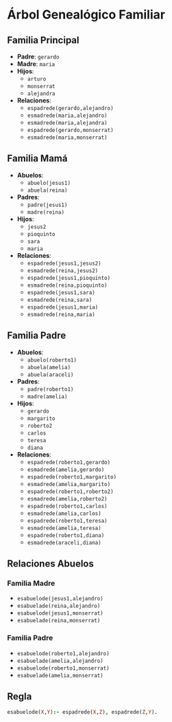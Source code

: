 # Árbol Genealógico Familiar

## Familia Principal
- **Padre**: `gerardo`
- **Madre**: `maria`
- **Hijos**: 
  - `arturo`
  - `monserrat`
  - `alejandra`
- **Relaciones**:
  - `espadrede(gerardo,alejandro)`
  - `esmadrede(maria,alejandro)`
  - `esmadrede(maria,alejandra)`
  - `espadrede(gerardo,monserrat)`
  - `esmadrede(maria,monserrat)`

## Familia Mamá
- **Abuelos**: 
  - `abuelo(jesus1)`
  - `abuela(reina)`
- **Padres**:
  - `padre(jesus1)`
  - `madre(reina)`
- **Hijos**:
  - `jesus2`
  - `pioquinto`
  - `sara`
  - `maria`
- **Relaciones**:
  - `espadrede(jesus1,jesus2)`
  - `esmadrede(reina,jesus2)`
  - `espadrede(jesus1,pioquinto)`
  - `esmadrede(reina,pioquinto)`
  - `espadrede(jesus1,sara)`
  - `esmadrede(reina,sara)`
  - `espadrede(jesus1,maria)`
  - `esmadrede(reina,maria)`

## Familia Padre
- **Abuelos**: 
  - `abuelo(roberto1)`
  - `abuela(amelia)`
  - `abuela(araceli)`
- **Padres**:
  - `padre(roberto1)`
  - `madre(amelia)`
- **Hijos**:
  - `gerardo`
  - `margarito`
  - `roberto2`
  - `carlos`
  - `teresa`
  - `diana`
- **Relaciones**:
  - `espadrede(roberto1,gerardo)`
  - `esmadrede(amelia,gerardo)`
  - `espadrede(roberto1,margarito)`
  - `esmadrede(amelia,margarito)`
  - `espadrede(roberto1,roberto2)`
  - `esmadrede(amelia,roberto2)`
  - `espadrede(roberto1,carlos)`
  - `esmadrede(amelia,carlos)`
  - `espadrede(roberto1,teresa)`
  - `esmadrede(amelia,teresa)`
  - `espadrede(roberto1,diana)`
  - `esmadrede(araceli,diana)`

## Relaciones Abuelos
### Familia Madre
- `esabuelode(jesus1,alejandro)`
- `esabuelade(reina,alejandro)`
- `esabuelode(jesus1,monserrat)`
- `esabuelade(reina,monserrat)`

### Familia Padre
- `esabuelode(roberto1,alejandro)`
- `esabuelade(amelia,alejandro)`
- `esabuelode(roberto1,monserrat)`
- `esabuelade(amelia,monserrat)`

## Regla
```prolog
esabuelode(X,Y):- espadrede(X,Z), espadrede(Z,Y).
